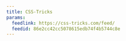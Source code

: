 ```yaml
---
title: CSS-Tricks
params:
  feedlink: https://css-tricks.com/feed/
  feedid: 86e2cc42cc5078615edb74f4b5744c8e
---
```


